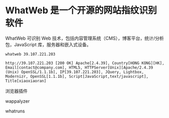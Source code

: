 # WhatWeb 是一个开源的网站指纹识别软件

WhatWeb 可识别 Web 技术，包括内容管理系统（CMS），博客平台，统计/分析包，JavaScript 库，服务器和嵌入式设备。

```
whatweb 39.107.221.203
```
```
http://39.107.221.203 [200 OK] Apache[2.4.39], Country[HONG KONG][HK], Email[contact@company.com], HTML5, HTTPServer[Unix][Apache/2.4.39 (Unix) OpenSSL/1.1.1b], IP[39.107.221.203], JQuery, Lightbox, Modernizr, OpenSSL[1.1.1b], Script[JavaScript,text/javascript], Title[xiaoxiaoran]
```


浏览器插件

wappalyzer

whatruns